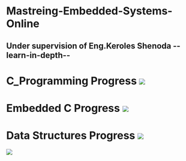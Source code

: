 # Mastreing-Embedded-Systems-Online 
## Under supervision of Eng.Keroles Shenoda --learn-in-depth--
# C_Programming Progress ![](https://geps.dev/progress/100)
# Embedded C  Progress ![](https://geps.dev/progress/100)
# Data Structures  Progress ![](https://geps.dev/progress/100)
![](https://staticlearn.shine.com/l/m/images/blog/Embedded_System_Intro_Types_Applications_Architecture_and_Examples.jpg)
